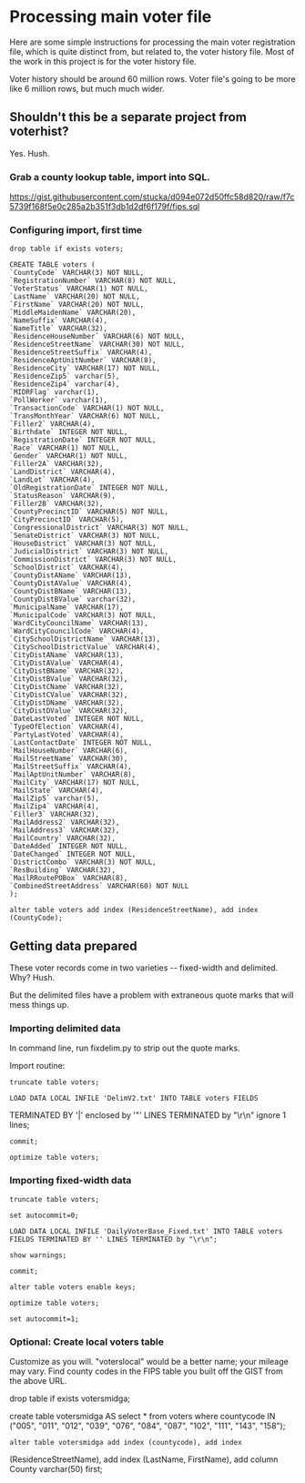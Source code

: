 # Processing main voter file

Here are some simple instructions for processing the main voter 
registration file, which is quite distinct from, but related to, the 
voter history file. Most of the work in this project is for the voter 
history file.

Voter history should be around 60 million rows. Voter file's going to be 
more like 6 million rows, but much much wider.

## Shouldn't this be a separate project from voterhist?

Yes. Hush.

### Grab a county lookup table, import into SQL.

https://gist.githubusercontent.com/stucka/d094e072d50ffc58d820/raw/f7c5739f168f5e0c285a2b351f3db1d2df6f179f/fips.sql

### Configuring import, first time

    drop table if exists voters;

    CREATE TABLE voters (
	`CountyCode` VARCHAR(3) NOT NULL, 
	`RegistrationNumber` VARCHAR(8) NOT NULL, 
	`VoterStatus` VARCHAR(1) NOT NULL, 
	`LastName` VARCHAR(20) NOT NULL, 
	`FirstName` VARCHAR(20) NOT NULL, 
	`MiddleMaidenName` VARCHAR(20), 
	`NameSuffix` VARCHAR(4), 
	`NameTitle` VARCHAR(32), 
	`ResidenceHouseNumber` VARCHAR(6) NOT NULL, 
	`ResidenceStreetName` VARCHAR(30) NOT NULL, 
	`ResidenceStreetSuffix` VARCHAR(4), 
	`ResidenceAptUnitNumber` VARCHAR(8), 
	`ResidenceCity` VARCHAR(17) NOT NULL, 
	`ResidenceZip5` varchar(5), 
	`ResidenceZip4` varchar(4), 
	`MIDRFlag` varchar(1), 
	`PollWorker` varchar(1), 
	`TransactionCode` VARCHAR(1) NOT NULL, 
	`TransMonthYear` VARCHAR(6) NOT NULL, 
	`Filler2` VARCHAR(4), 
	`Birthdate` INTEGER NOT NULL, 
	`RegistrationDate` INTEGER NOT NULL, 
	`Race` VARCHAR(1) NOT NULL, 
	`Gender` VARCHAR(1) NOT NULL, 
	`Filler2A` VARCHAR(32), 
	`LandDistrict` VARCHAR(4), 
	`LandLot` VARCHAR(4), 
	`OldRegistrationDate` INTEGER NOT NULL, 
	`StatusReason` VARCHAR(9), 
	`Filler2B` VARCHAR(32), 
	`CountyPrecinctID` VARCHAR(5) NOT NULL, 
	`CityPrecinctID` VARCHAR(5), 
	`CongressionalDistrict` VARCHAR(3) NOT NULL, 
	`SenateDistrict` VARCHAR(3) NOT NULL, 
	`HouseDistrict` VARCHAR(3) NOT NULL, 
	`JudicialDistrict` VARCHAR(3) NOT NULL, 
	`CommissionDistrict` VARCHAR(3) NOT NULL, 
	`SchoolDistrict` VARCHAR(4), 
	`CountyDistAName` VARCHAR(13), 
	`CountyDistAValue` VARCHAR(4), 
	`CountyDistBName` VARCHAR(13), 
	`CountyDistBValue` varchar(32), 
	`MunicipalName` VARCHAR(17), 
	`MunicipalCode` VARCHAR(3) NOT NULL, 
	`WardCityCouncilName` VARCHAR(13), 
	`WardCityCouncilCode` VARCHAR(4), 
	`CitySchoolDistrictName` VARCHAR(13), 
	`CitySchoolDistrictValue` VARCHAR(4), 
	`CityDistAName` VARCHAR(13), 
	`CityDistAValue` VARCHAR(4), 
	`CityDistBName` VARCHAR(32), 
	`CityDistBValue` VARCHAR(32), 
	`CityDistCName` VARCHAR(32), 
	`CityDistCValue` VARCHAR(32), 
	`CityDistDName` VARCHAR(32), 
	`CityDistDValue` VARCHAR(32), 
	`DateLastVoted` INTEGER NOT NULL, 
	`TypeOfElection` VARCHAR(4), 
	`PartyLastVoted` VARCHAR(4), 
	`LastContactDate` INTEGER NOT NULL, 
	`MailHouseNumber` VARCHAR(6), 
	`MailStreetName` VARCHAR(30), 
	`MailStreetSuffix` VARCHAR(4), 
	`MailAptUnitNumber` VARCHAR(8), 
	`MailCity` VARCHAR(17) NOT NULL, 
	`MailState` VARCHAR(4), 
	`MailZip5` varchar(5), 
	`MailZip4` VARCHAR(4), 
	`Filler3` VARCHAR(32), 
	`MailAddress2` VARCHAR(32), 
	`MailAddress3` VARCHAR(32), 
	`MailCountry` VARCHAR(32), 
	`DateAdded` INTEGER NOT NULL, 
	`DateChanged` INTEGER NOT NULL, 
	`DistrictCombo` VARCHAR(3) NOT NULL, 
	`ResBuilding` VARCHAR(32), 
	`MailRRoutePOBox` VARCHAR(8), 
	`CombinedStreetAddress` VARCHAR(60) NOT NULL 
    );

    alter table voters add index (ResidenceStreetName), add index (CountyCode);

## Getting data prepared

These voter records come in two varieties -- fixed-width and delimited. 
Why? Hush.

But the delimited files have a problem with extraneous quote marks that will mess things up.

### Importing delimited data

In command line, run fixdelim.py to strip out the quote marks.

Import routine: 

    truncate table voters;

    LOAD DATA LOCAL INFILE 'DelimV2.txt' INTO TABLE voters FIELDS 
TERMINATED BY '|' enclosed by '"' LINES TERMINATED by "\r\n" ignore 1 
lines;

    commit;

    optimize table voters;
 
### Importing fixed-width data

    truncate table voters;

    set autocommit=0;

    LOAD DATA LOCAL INFILE 'DailyVoterBase_Fixed.txt' INTO TABLE voters FIELDS TERMINATED BY '' LINES TERMINATED by "\r\n";

    show warnings;
   
    commit;

    alter table voters enable keys;

    optimize table voters;

    set autocommit=1;

### Optional: Create local voters table

Customize as you will. "voterslocal" would be a better name; your mileage may vary. Find county codes in the FIPS table you built off the GIST from the above URL.

   drop table if exists votersmidga;

   create table votersmidga AS select * from voters where countycode IN 
("005", "011", "012", "039", "076", "084", "087", "102", "111", "143", 
"158");

    alter table votersmidga add index (countycode), add index 
(ResidenceStreetName), add index (LastName, FirstName), add column 
County varchar(50) first;

